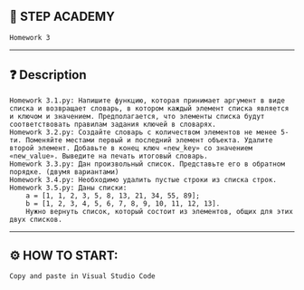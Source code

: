 ## 📘 STEP ACADEMY 
    Homework 3
---
## ❓ Description 
    Homework 3.1.py: Напишите функцию, которая принимает аргумент в виде списка и возвращает словарь, в котором каждый элемент списка является и ключом и значением. Предполагается, что элементы списка будут соответствовать правилам задания ключей в словарях.
    Homework 3.2.py: Создайте словарь с количеством элементов не менее 5-ти. Поменяйте местами первый и последний элемент объекта. Удалите второй элемент. Добавьте в конец ключ «new_key» со значением «new_value». Выведите на печать итоговый словарь.
    Homework 3.3.py: Дан произвольный список. Представьте его в обратном порядке. (двумя вариантами)
    Homework 3.4.py: Необходимо удалить пустые строки из списка строк.
    Homework 3.5.py: Даны списки:
        a = [1, 1, 2, 3, 5, 8, 13, 21, 34, 55, 89];
        b = [1, 2, 3, 4, 5, 6, 7, 8, 9, 10, 11, 12, 13].
        Нужно вернуть список, который состоит из элементов, общих для этих двух списков.
---
## ⚙️ HOW TO START: 
    Copy and paste in Visual Studio Code